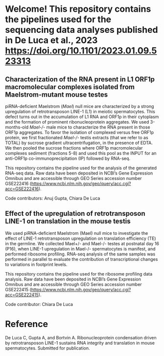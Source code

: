# Welcome! This repository contains the pipelines used for the sequencing data analyses published in De Luca et al., 2023 https://doi.org/10.1101/2023.01.09.523313

## Characterization of the RNA present in L1 ORF1p macromolecular complexes isolated from Maelstrom-mutant mouse testes

piRNA-deficient Maelstrom (*Mael*) null mice are characterized by a strong upregulation of retrotransposon LINE-1 (L1) in meiotic spermatocytes. This defect turns out in the accumulation of L1 RNA and ORF1p in their cytoplasm and the formation of prominent ribonucleoprotein aggregates. 
We used 3-months-old *Mael-/-* male mice to characterize the RNA present in those ORF1p aggregates. To favor the isolation of complexed versus free ORF1p protein, we first fractionated *Mael-/-* testis extracts (that we refer to as TOTAL) by sucrose gradient ultracentrifugation, in the presence of EDTA. We then pooled the sucrose fractions where ORF1p macromolecular complexes sediment (fractions 5-8) and used this pool as the INPUT for an anti-ORF1p co-immunoprecipitation (IP) followed by RNA-seq.

This repository contains the pipeline used for the analysis of the generated RNA-seq data. Raw data have been deposited in NCBI’s Gene Expression Omnibus and are accessible through GEO Series accession number GSE222416 (https://www.ncbi.nlm.nih.gov/geo/query/acc.cgi?acc=GSE222416).

Code contributors: Anuj Gupta, Chiara De Luca


## Effect of the upregulation of retrotransposon LINE-1 on translation in the mouse testis

We used piRNA-deficient Maelstrom (Mael) null mice to investigate the effect of LINE-1 retrotransposon upregulation on translation efficiency (TE) in the germline. We collected Mael+/- and Mael-/- testes at postnatal day 16 (P16), when LINE-1 upregulation in Mael-/- spermatocytes is manifest, and performed ribosome profiling. RNA-seq analysis of the same samples was performed in parallel to evaluate the contribution of transcriptional changes to variations in footprint levels.

This repository contains the pipeline used for the ribosome profiling data analysis. Raw data have been deposited in NCBI’s Gene Expression Omnibus and are accessible through GEO Series accession number GSE222415 (https://www.ncbi.nlm.nih.gov/geo/query/acc.cgi?acc=GSE222415).

Code contributor: Chiara De Luca

# Reference
De Luca C, Gupta A, and Bortvin A. Ribonucleoprotein condensation driven by retrotransposon LINE-1 sustains RNA integrity and translation in mouse spermatocytes. Submitted for publication.
